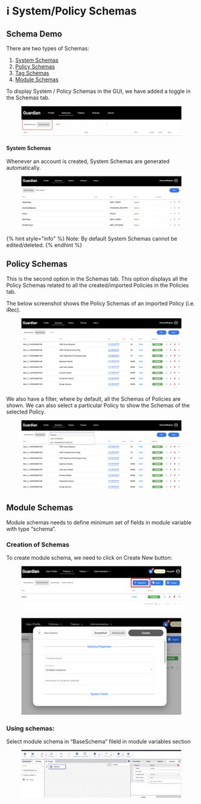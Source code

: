 # ℹ System/Policy Schemas

## Schema Demo

There are two types of Schemas:

1. [System Schemas](system-policy-schemas.md#system-schemas)
2. [Policy Schemas](system-policy-schemas.md#policy-schemas)
3. [Tag Schemas](tag-schema/)
4. [Module Schemas](system-policy-schemas.md#module-schemas)

To display System / Policy Schemas in the GUI, we have added a toggle in the Schemas tab.

<figure><img src="../../../.gitbook/assets/image (37) (1) (1).png" alt=""><figcaption></figcaption></figure>

#### System Schemas

Whenever an account is created, System Schemas are generated automatically.

<figure><img src="../../../.gitbook/assets/image (3) (1) (1) (1) (1) (1).png" alt=""><figcaption></figcaption></figure>

{% hint style="info" %}
Note: By default System Schemas cannot be edited/deleted.
{% endhint %}

## Policy Schemas <a href="#policy-schemas" id="policy-schemas"></a>

This is the second option in the Schemas tab. This option displays all the Policy Schemas related to all the created/imported Policies in the Policies tab.

The below screenshot shows the Policy Schemas of an imported Policy (i.e. iRec).

<figure><img src="../../../.gitbook/assets/image (36) (1) (1).png" alt=""><figcaption></figcaption></figure>

We also have a filter, where by default, all the Schemas of Policies are shown. We can also select a particular Policy to show the Schemas of the selected Policy.

<figure><img src="../../../.gitbook/assets/image (38) (1).png" alt=""><figcaption></figcaption></figure>

## Module Schemas

Module schemas needs to define minimum set of fields in module variable with type “schema”.

### Creation of Schemas

To create module schema, we need to click on Create New button:

<figure><img src="../../../.gitbook/assets/image (224).png" alt=""><figcaption></figcaption></figure>

<figure><img src="../../../.gitbook/assets/image (225).png" alt=""><figcaption></figcaption></figure>

### Using schemas:

Select module schema in “BaseSchema” fileld in module variables section

<figure><img src="../../../.gitbook/assets/image (226).png" alt=""><figcaption></figcaption></figure>
